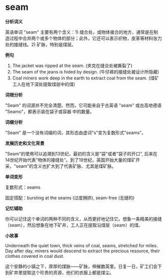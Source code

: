# seam

**分析词义**

  

英语单词 "seam" 主要有两个含义：1) 缝合处，或物体接合的地方，通常是在制造过程中合并两个或多个物体的部分；此外，它还可以表示织物，皮革等材料张力处的接缝线。2) 矿脉，特别是煤层。

  

**例句**

  

1.  The jacket was ripped at the seam. (夹克在缝合处被撕裂了)
2.  The seam of the jeans is hided by design. (牛仔裤的接缝处被设计所隐藏)
3.  Coal miners work deep in the earth to extract coal from the seam. (煤矿工人在地下深处提取煤层中的煤)

  

**词根分析**

  

"Seam" 的词源并不完全清楚。然而，它可能来自于古英语 "seam" 或古高地德语 "Seamo"，都表示装在袋子或容器 中的数量。

  

**词缀分析**

  

"Seam" 是一个没有词缀的词，其形态由虚词"s"变为复数形式"seams"。

  

**发展历史和文化背景**

  

"Seam"的使用可以追溯到13世纪，最初的含义是"袋"或者"袋子的开口", 后来在14世纪开始代表“物体的接缝处”。到了19世纪，英国开始大量的煤矿开采，"seam"的含义也扩大到了代表矿脉、尤其是煤矿脉。

  

**单词变形**

  

复数形式：seams

  

固定搭配：bursting at the seams (过度拥挤), seam-free (无缝的)

  

**记忆辅助**

  

你可以记住这个单词的两种不同的含义，从而更好地记住它。想象一条精美的接缝（seam），然后想象在地下矿井，工人正在提取沿煤层（seam）的煤。

  

**小故事**

  

Underneath the quiet town, thick veins of coal, seams, stretched for miles. Day after day, miners would descend to extract the precious resource, their clothes covered in coal dust.

  

这个安静的小镇之下，厚厚的煤脉——矿脉，伸展数英里。日复一日，矿工们会下到矿井里提取这个珍贵的资源，他们的衣服上都是煤尘。

